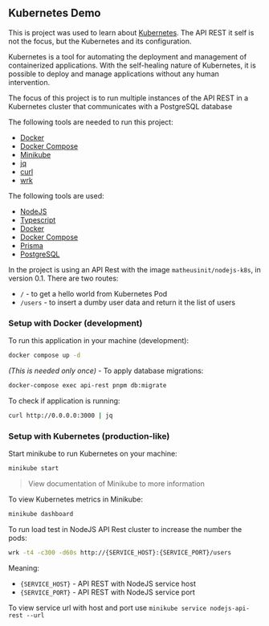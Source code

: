 ## Kubernetes Demo

This is project was used to learn about [Kubernetes](https://kubernetes.io/). The API REST it self is not the focus, but the Kubernetes and its configuration.

Kubernetes is a tool for automating the deployment and management of containerized applications. With the self-healing nature of Kubernetes, it is possible 
to deploy and manage applications without any human intervention.

The focus of this project is to run multiple instances of the API REST in a Kubernetes cluster that communicates with a PostgreSQL database

The following tools are needed to run this project:
 - [Docker](https://www.docker.com/)
 - [Docker Compose](https://docs.docker.com/compose/)
 - [Minikube](https://minikube.sigs.k8s.io/)
 - [jq](https://stedolan.github.io/jq/)
 - [curl](https://curl.se/)
 - [wrk](https://github.com/wg/wrk)

The following tools are used:
 - [NodeJS](https://nodejs.org/en/)
 - [Typescript](https://www.typescriptlang.org/)
 - [Docker](https://www.docker.com/)
 - [Docker Compose](https://docs.docker.com/compose/)
 - [Prisma](https://prisma.io/)
 - [PostgreSQL](https://www.postgresql.org/)

In the project is using an API Rest with the image `matheusinit/nodejs-k8s`, in version 0.1. There are two routes:

- `/` - to get a hello world from Kubernetes Pod 
- `/users` - to insert a dumby user data and return it the list of users

### Setup with Docker (development)

To run this application in your machine (development):

```bash
docker compose up -d 
```

*(This is needed only once)* - To apply database migrations:

```bash
docker-compose exec api-rest pnpm db:migrate
```

To check if application is running:

```bash
curl http://0.0.0.0:3000 | jq 
```

### Setup with Kubernetes (production-like)

Start minikube to run Kubernetes on your machine:

```bash
minikube start
```
> View documentation of Minikube to more information

To view Kubernetes metrics in Minikube:

```bash
minikube dashboard
```

To run load test in NodeJS API Rest cluster to increase the number the pods:

```bash
wrk -t4 -c300 -d60s http://{SERVICE_HOST}:{SERVICE_PORT}/users
```

Meaning:
 - `{SERVICE_HOST}` - API REST with NodeJS service host
 - `{SERVICE_PORT}` - API REST with NodeJS service port

To view service url with host and port use `minikube service nodejs-api-rest --url`
